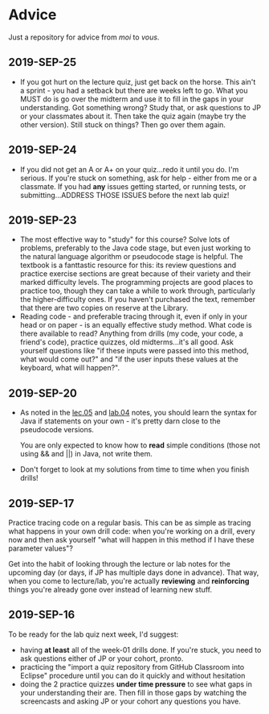 # Advice

Just a repository for advice from _moi_ to _vous_.

## 2019-SEP-25

- If you got hurt on the lecture quiz, just get back on the horse. This ain't a sprint - you had a setback but there are weeks left to go. What you MUST do is go over the midterm and use it to fill in the gaps in your understanding. Got something wrong? Study that, or ask questions to JP or your classmates about it. Then take the quiz again (maybe try the other version). Still stuck on things? Then go over them again.

## 2019-SEP-24

- If you did not get an A or A+ on your quiz...redo it until you do. I'm serious. If you're stuck on something, ask for help - either from me or a classmate. If you had **any** issues getting started, or running tests, or submitting...ADDRESS THOSE ISSUES before the next lab quiz!

## 2019-SEP-23

- The most effective way to "study" for this course? Solve lots of problems, preferably to the Java code stage, but even just working to the natural language algorithm or pseudocode stage is helpful. The textbook is a fanttastic resource for this: its review questions and practice exercise sections are great because of their variety and their marked difficulty levels. The programming projects are good places to practice too, though they can take a while to work through, particularly the higher-difficulty ones. If you haven't purchased the text, remember that there are two copies on reserve at the Library.
- Reading code - and preferable tracing through it, even if only in your head or on paper - is an equally effective study method. What code is there available to read? Anything from drills (my code, your code, a friend's code), practice quizzes, old midterms...it's all good. Ask yourself questions like "if these inputs were passed into this method, what would come out?" and "if the user inputs these values at the keyboard, what will happen?".

## 2019-SEP-20

- As noted in the [lec.05](lecture.and.lab.notes/09.18.lec.05.md) and [lab.04](lecture.and.lab.notes/09.20.lab.04.md) notes, you should learn the syntax for Java if statements on your own - it's pretty darn close to the pseudocode versions.

  You are only expected to know how to **read** simple conditions (those not using && and ||) in Java, not write them.

- Don't forget to look at my solutions from time to time when you finish drills!

## 2019-SEP-17

Practice tracing code on a regular basis. This can be as simple as tracing what happens in your own drill code: when you're working on a drill, every now and then ask yourself "what will happen in this method if I have these parameter values"?

Get into the habit of looking through the lecture or lab notes for the upcoming day (or days, if JP has multiple days done in advance). That way, when you come to lecture/lab, you're actually **reviewing** and **reinforcing** things you're already gone over instead of learning new stuff.

## 2019-SEP-16

To be ready for the lab quiz next week, I'd suggest:

- having **at least** all of the week-01 drills done. If you're stuck, you need to ask questions either of JP or your cohort, pronto.
- practicing the "import a quiz repository from GitHub Classroom into Eclipse" procedure until you can do it quickly and without hesitation
- doing the 2 practice quizzes **under time pressure** to see what gaps in your understanding their are. Then fill in those gaps by watching the screencasts and asking JP or your cohort any questions you have.
